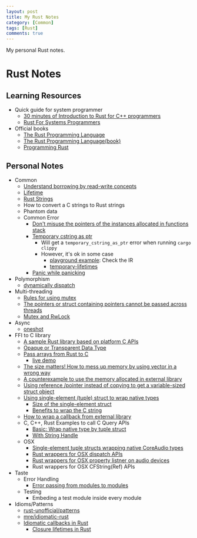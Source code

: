 ```yaml
---
layout: post
title: My Rust Notes
category: [Common]
tags: [Rust]
comments: true
---
```


My personal Rust notes.

<!--read more-->

# Rust Notes

## Learning Resources
- Quick guide for system programmer
  - [30 minutes of Introduction to Rust for C++ programmers](https://legacy.gitbook.com/book/vnduongthanhtung/migrate-from-c-to-rust/details)
  - [Rust For Systems Programmers](https://github.com/nrc/r4cppp)
- Official books
  - [The Rust Programming Language](https://doc.rust-lang.org/book/)
  - [The Rust Programming Language(book)](https://nostarch.com/Rust)
  - [Programming Rust](http://shop.oreilly.com/product/0636920040385.do)

## Personal Notes
- Common
  - [Understand borrowing by read-write concepts][borrowed-ptr]
  - [Lifetime][lifetime]
  - [Rust Strings](https://yodalee.blogspot.com/2019/09/rust-string.html)
  - How to convert a C strings to Rust strings
  - Phantom data
  - Common Error
    - [Don't misuse the pointers of the instances allocated in functions stack][func-stack]
    - [Temporary cstring as ptr][temporary_cstring_as_ptr]
      - Will get a `temporary_cstring_as_ptr` error when running `cargo clippy`
      - However, it's ok in some case
        - [playground example](https://play.rust-lang.org/?version=stable&mode=debug&edition=2018&gist=6229ad42133ceb20a5f25d10a10a313e): Check the IR
        - [temporary-lifetimes](https://doc.rust-lang.org/reference/expressions.html#temporary-lifetimes)
    - [Panic while panicking][panic_while_panicking]
- Polymorphism 
  - [dynamically dispatch][dyn_dispatch]
- Multi-threading
  - [Rules for using mutex][mutex_rule]
  - [The pointers or struct containing pointers cannot be passed across threads][ptr_across_thread]
  - [Mutex and RwLock][multithread]
- Async
  - [oneshot](https://play.rust-lang.org/?gist=e1a1b98654c3490e81d6ff9c262824a3&version=nightly&mode=debug&edition=2018)
- FFI to C library
  - [A sample Rust library based on platform C APIs][ffi-rust-lib-sample]
  - [Opaque or Transparent Data Type][ffi-opa-or-tra-data]
  - [Pass arrays from Rust to C][ffi-rs-array-2-c]
    - [live demo][rs-array-2-c]
  - [The size matters! How to mess up memory by using vector in a wrong way][ffi-vec-size]
  - [A counterexample to use the memory allocated in external library][ffi-memory]
  - [Using reference /pointer instead of copying to get a variable-sized struct object][ffi-get-variable-sized-struct]
  - [Using single-element (tuple) struct to wrap native types][ffi-newtype]
    - [Size of the single-element struct][ffi-newtype-size]
    - [Benefits to wrap the C string][ffi-newtype-cstirng]
  - [How to wrap a callback from external library][ffi-callback]
  - C, C++, Rust Examples to call C Query APIs
    - [Basic: Wrap native type by tuple struct ][ffi-device-basic]
    - [With String Handle][ffi-device-string]
  - OSX
    - [Single-element tuple structs wrapping native CoreAudio types][ffi-osx-newtype-coreaudio]
    - [Rust wrappers for OSX dispatch APIs][ffi-osx-dispatch]
    - [Rust wrappers for OSX property listner on audio devices][ffi-osx-audio-property-listener]
    - Rust wrappers for OSX CFString(Ref) APIs
- Taste
  - Error Handling
    - [Error passing from modules to modules][error-passing]
  - Testing
    - Embeding a test module inside every module
- Idioms/Patterns
  - [rust-unofficial/patterns](https://github.com/rust-unofficial/patterns)
  - [mre/idiomatic-rust](https://github.com/mre/idiomatic-rust)
  - [Idiomatic callbacks in Rust](https://stackoverflow.com/questions/41081240/idiomatic-callbacks-in-rust)
    - [Closure lifetimes in Rust](https://morestina.net/blog/793/closure-lifetimes-in-rust)


[borrowed-ptr]: https://gist.github.com/ChunMinChang/ac1f00e3521755814714436a80d72003 "Learning notes for norrowed pointers"

[lifetime]: https://gist.github.com/ChunMinChang/e8096bc78d29b237cce3ff5f859834e7 "Lifetimes for The Rust References"

[multithread]: https://github.com/ChunMinChang/play-multithread "Learning multithread in Rust "

[func-stack]: https://gist.github.com/ChunMinChang/099cd7d88938ad8840dc98e376a8da29 "Don't misuse the pointers of the instances allocated in functions stack"
[temporary_cstring_as_ptr]: https://play.rust-lang.org/?version=stable&mode=debug&edition=2018&gist=dda40d0b40a8d922649521544f260a91 "temporary cstring as ptr"
[mutex_rule]: https://play.rust-lang.org/?version=stable&mode=debug&edition=2018&code=use%20std%3A%3Async%3A%3AMutex%3B%0A%0Astruct%20S%20%7B%0A%20%20%20%20m%3A%20Mutex%3Ci32%3E%2C%0A%20%20%20%20x%3A%20u32%2C%0A%7D%0A%0Aimpl%20S%20%7B%0A%20%20%20%20fn%20new()%20-%3E%20Self%20%7B%0A%20%20%20%20%20%20%20%20Self%20%7B%0A%20%20%20%20%20%20%20%20%20%20%20%20m%3A%20Mutex%3A%3Anew(0)%2C%0A%20%20%20%20%20%20%20%20%20%20%20%20x%3A%200%0A%20%20%20%20%20%20%20%20%7D%0A%20%20%20%20%7D%0A%20%20%20%20%0A%20%20%20%20fn%20immutable_borrow(%26self)%20-%3E%20u32%20%7B%0A%20%20%20%20%20%20%20%20self.x%0A%20%20%20%20%7D%0A%20%20%20%20%0A%20%20%20%20fn%20mutable_borrow(%26mut%20self)%20%7B%0A%20%20%20%20%20%20%20%20self.x%20%2B%3D%201%3B%0A%20%20%20%20%7D%0A%20%20%20%20%0A%20%20%20%20fn%20critical_section(%26self)%20%7B%0A%20%20%20%20%20%20%20%20%2F%2F%20Enter%20critical%20section%0A%20%20%20%20%20%20%20%20let%20mut%20guard%20%3D%20self.m.lock().unwrap()%3B%0A%20%20%20%20%20%20%20%20*guard%20%2B%3D%201%3B%0A%20%20%20%20%20%20%20%20%2F%2F%20Leave%20critical%20section%0A%20%20%20%20%7D%0A%7D%0A%0Afn%20main()%20%7B%0A%20%20%20%20let%20s%20%3D%20S%3A%3Anew()%3B%0A%20%20%20%20%0A%20%20%20%20%2F%2F%20Enter%20critical%20section%2C%20borrow%20%60s%60%20immutably%0A%20%20%20%20let%20_guard%20%3D%20s.m.lock()%3B%0A%20%20%20%20%0A%20%20%20%20%2F%2F%20It%27s%20ok%20to%20borrow%20%60s%60%20immutably%20again.%0A%20%20%20%20let%20_%20%3D%20s.immutable_borrow()%3B%0A%20%20%20%20%0A%20%20%20%20%2F%2F%20%60s%60%20cannot%20be%20borrowed%20mutably%20when%20it%27s%20already%20borrowed%20immutably%0A%20%20%20%20%2F%2F%20s.mutable_borrow()%3B%0A%20%20%20%20%0A%20%20%20%20%0A%20%20%20%20%2F%2F%20%20%20%20%20%20%20%20%20%20%20%20%20%20%20%20%20belong%0A%20%20%20%20%2F%2F%20%20%20%20%20%20%20%20%20%2B-------------------%2B%0A%20%20%20%20%2F%2F%20%20%20%20%20%20%20%20%20%7C%20%20%20%20%20%20%20%20%20%20%20%20%20%20%20%20%20%20%20%7C%0A%20%20%20%20%2F%2F%20%20%20%20%20%20%20%20%20v%20%20%20%20%20%20%20%20%20%20%20%20%20%20%20%20%20%20%20%7C%0A%20%20%20%20%2F%2F%20current%20thread%20%20%20%20%20%20%20%20%20%20mutex%20m%0A%20%20%20%20%2F%2F%20%20%20%20%20%20%20%20%20%7C%20%20%20%20%20%20%20%20%20%20%20%20%20%20%20%20%20%20%5E%0A%20%20%20%20%2F%2F%20%20%20%20%20%20%20%20%20%7C%20%20%20%20%20%20%20%20%20%20%20%20%20%20%20%20%20%20%7C%0A%20%20%20%20%2F%2F%20%20%20%20%20%20%20%20%20%2B------------------%2B%0A%20%20%20%20%2F%2F%20%20%20%20%20%20%20%20%20%20%20%20%20%20%20require%0A%20%20%20%20%2F%2F%0A%20%20%20%20%2F%2F%20Lead%20to%20a%20deadlock%20when%20requiring%20a%20locked%20mutex.%0A%20%20%20%20%2F%2F%20s.critical_section()%3B%0A%7D
[ptr_across_thread]: https://play.rust-lang.org/?version=stable&mode=debug&edition=2015&code=%2F%2F%20use%20std%3A%3Aptr%3B%0Ause%20std%3A%3Async%3A%3Ampsc%3A%3Achannel%3B%0Ause%20std%3A%3Async%3A%3A%7BArc%2C%20Mutex%7D%3B%0Ause%20std%3A%3Athread%3B%0A%0A%2F%2F%20If%20the%20struct%20containing%20any%20pointer%2C%20it%20could%20not%20be%20passed%20across%20threads!%0A%23%5Bderive(Debug)%5D%0Astruct%20Data%20%7B%0A%20%20%20%20value%3A%20usize%2C%0A%20%20%20%20%2F%2F%20ptr%3A%20*const%20()%2C%0A%7D%0A%0Aimpl%20Data%20%7B%0A%20%20%20%20fn%20new(value%3A%20usize)%20-%3E%20Self%20%7B%0A%20%20%20%20%20%20%20%20Self%20%7B%0A%20%20%20%20%20%20%20%20%20%20%20%20value%2C%0A%20%20%20%20%20%20%20%20%20%20%20%20%2F%2F%20ptr%3A%20ptr%3A%3Anull()%0A%20%20%20%20%20%20%20%20%7D%0A%20%20%20%20%7D%0A%7D%0A%0Afn%20main()%20%7B%0A%20%20%20%20const%20N%3A%20usize%20%3D%2010%3B%0A%0A%20%20%20%20let%20data%20%3D%20Arc%3A%3Anew(Mutex%3A%3Anew(Data%3A%3Anew(0)))%3B%0A%0A%20%20%20%20let%20(tx%2C%20rx)%20%3D%20channel()%3B%0A%20%20%20%20for%20_%20in%200..N%20%7B%0A%20%20%20%20%20%20%20%20let%20(data%2C%20tx)%20%3D%20(Arc%3A%3Aclone(%26data)%2C%20tx.clone())%3B%0A%20%20%20%20%20%20%20%20thread%3A%3Aspawn(move%20%7C%7C%20%7B%0A%20%20%20%20%20%20%20%20%20%20%20%20let%20mut%20data%20%3D%20data.lock().unwrap()%3B%0A%20%20%20%20%20%20%20%20%20%20%20%20(*data).value%20%2B%3D%201%3B%0A%20%20%20%20%20%20%20%20%20%20%20%20if%20(*data).value%20%3D%3D%20N%20%7B%0A%20%20%20%20%20%20%20%20%20%20%20%20%20%20%20%20tx.send(()).unwrap()%3B%0A%20%20%20%20%20%20%20%20%20%20%20%20%7D%0A%20%20%20%20%20%20%20%20%7D)%3B%0A%20%20%20%20%7D%0A%0A%20%20%20%20rx.recv().unwrap()%3B%0A%20%20%20%20%2F%2F%20data%20may%20still%20be%20locked%20when%20rx%20receiveds%20response%20from%20tx.%0A%20%20%20%20let%20data%20%3D%20data.lock().unwrap()%3B%0A%20%20%20%20println!(%22data%3A%20%7B%3A%3F%7D%22%2C%20*data)%3B%0A%7D%0A
[panic_while_panicking]: https://play.rust-lang.org/?version=stable&mode=debug&edition=2018&code=use%20std%3A%3Async%3A%3AMutex%3B%0A%0Astruct%20S%20%7B%0A%20%20%20%20mutex%3A%20Mutex%3Cu32%3E%2C%0A%7D%0A%0Aimpl%20S%20%7B%0A%20%20%20%20fn%20new()%20-%3E%20Self%20%7B%0A%20%20%20%20%20%20%20%20Self%20%7B%0A%20%20%20%20%20%20%20%20%20%20%20%20mutex%3A%20Mutex%3A%3Anew(0u32)%2C%0A%20%20%20%20%20%20%20%20%7D%0A%20%20%20%20%7D%0A%0A%20%20%20%20fn%20panic_while_locking(%26self)%20%7B%0A%20%20%20%20%20%20%20%20let%20_guard%20%3D%20self.mutex.lock().unwrap()%3B%0A%20%20%20%20%20%20%20%20panic!()%3B%0A%20%20%20%20%7D%0A%7D%0A%0Aimpl%20Drop%20for%20S%20%7B%0A%20%20%20%20fn%20drop(%26mut%20self)%20%7B%0A%20%20%20%20%20%20%20%20let%20_guard%20%3D%20self.mutex.lock().unwrap()%3B%0A%20%20%20%20%7D%0A%7D%0A%0A%2F%2F%20The%20backtrace%20cannot%20be%20logged%20when%20test%20thread%20panicked%20again%20while%0A%2F%2F%20panicking.%20See%20the%20backtrace%20by%20running%20main.%0A%23%5Btest%5D%0A%23%5Bshould_panic%5D%0Afn%20test()%20%7B%0A%20%20%20%20let%20s%20%3D%20S%3A%3Anew()%3B%0A%20%20%20%20s.panic_while_locking()%3B%0A%7D%0A%0Afn%20main()%20%7B%0A%20%20%20%20let%20s%20%3D%20S%3A%3Anew()%3B%0A%20%20%20%20s.panic_while_locking()%3B%0A%20%20%20%20%2F%2F%20After%20panic_while_locking%20is%20called%2C%20the%20s.mutex%20is%20locked%20while%20panicking.%0A%20%20%20%20%2F%2F%20When%20s.drop()%20is%20called%2C%20we%20will%20get%20another%20panic%20when%20requiring%20lock%0A%20%20%20%20%2F%2F%20for%20the%20locked%20s.mutex.%0A%7D%0A

[dyn_dispatch]: https://play.rust-lang.org/?version=stable&mode=debug&edition=2018&gist=6ac0d45db681a07bab0d8eb52bc9880f

[ffi-rust-lib-sample]: https://github.com/ChunMinChang/rust-audio-lib-sample/tree/master "rust-audio-lib-sample"
[ffi-opa-or-tra-data]: opaque-or-transparent-data-type-in-a-rust-library.md "Opaque or Transparent Data Type in a Rust Library"
[ffi-rs-array-2-c]: https://gist.github.com/ChunMinChang/1e5410f3a7cb8c5bbf066e7dae09d7bc "Pass arrays from Rust to C "
[rs-array-2-c]: https://play.rust-lang.org/?version=stable&mode=debug&edition=2018&gist=6d6c2271e3811d55f740b20a00975ecf "Leak a vec and then retake it"
[ffi-vec-size]: https://gist.github.com/ChunMinChang/27c7edb4ec45d61a1e8a788888f665cb "A mistake when using a Rust vector as a buffer to get the data by a C API"
[ffi-memory]: https://gist.github.com/ChunMinChang/3f380eaced6265ab6e8dbb224bfec732 "A counterexample to use the memory allocated in external library"
[ffi-get-variable-sized-struct]: https://gist.github.com/ChunMinChang/e8909506cfca774f623fc375fc8ee1d2 "Using reference /pointer instead of copying to get a variable-sized struct object"
[ffi-newtype]: https://gist.github.com/ChunMinChang/1acf672babd4e8f79fcf83fa228d1461 "Using single-element (tuple) struct to wrap native types"
[ffi-newtype-size]: https://gist.github.com/ChunMinChang/b76a61273374a1530bc4d6f3be6a7761 "Size of the single-element struct"
[ffi-newtype-cstirng]: https://gist.github.com/ChunMinChang/25f3608c285f1abf2a5c289d5f758427 "Using single-element (tuple) struct to wrap C strings"
[ffi-osx-newtype-coreaudio]: https://gist.github.com/ChunMinChang/07b806cb6a9ea1136cb3cbd8cda6c806 "Using single-element (tuple) struct to CoreAudio types"
[ffi-callback]: https://gist.github.com/ChunMinChang/8a22f8a1308b6e0a600e22c4629b2175 "A counterexample to register the callback functions to the external libraries"
[ffi-device-basic]: https://gist.github.com/ChunMinChang/1acf672babd4e8f79fcf83fa228d1461 "Using single-element (tuple) struct to wrap native types"
[ffi-device-string]: https://gist.github.com/ChunMinChang/22a30f214c97609d72f17d80740b8506 "C, C++, Rust Examples to call C-compatible Query APIs"


[ffi-osx-dispatch]: https://gist.github.com/ChunMinChang/8d13946ebc6c95b2622466c89a0c9bcc "Rust wrappers for OSX dispatch apis"
[ffi-osx-audio-property-listener]: https://gist.github.com/ChunMinChang/f0f4a71f78d1e1c6390493ab1c9d10d3 "Rust wrappers for OSX property listner on audio devices"
[error-passing]: https://gist.github.com/ChunMinChang/92d0006fb9fe35abcabff6983d31f0da "Error passing from modules to modules"
